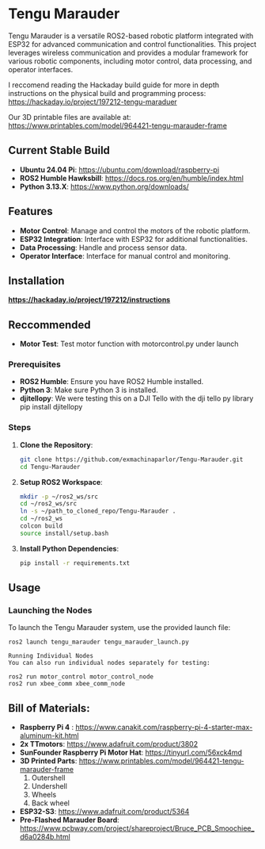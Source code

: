 # Tengu Marauder

Tengu Marauder is a versatile ROS2-based robotic platform integrated with ESP32 for advanced communication and control functionalities. This project leverages wireless communication and provides a modular framework for various robotic components, including motor control, data processing, and operator interfaces.

I reccomend reading the Hackaday build guide for more in depth instructions on the physical build and programming process: https://hackaday.io/project/197212-tengu-maraduer 

Our 3D printable files are available at: https://www.printables.com/model/964421-tengu-marauder-frame

## Current Stable Build
- **Ubuntu 24.04 Pi**: https://ubuntu.com/download/raspberry-pi
- **ROS2 Humble Hawksbill**: https://docs.ros.org/en/humble/index.html
- **Python 3.13.X**: https://www.python.org/downloads/

## Features
- **Motor Control**: Manage and control the motors of the robotic platform.
- **ESP32 Integration**: Interface with ESP32 for additional functionalities.
- **Data Processing**: Handle and process sensor data.
- **Operator Interface**: Interface for manual control and monitoring.

## Installation
**https://hackaday.io/project/197212/instructions**

## Reccommended
- **Motor Test**: Test motor function with motorcontrol.py under launch

### Prerequisites
- **ROS2 Humble**: Ensure you have ROS2 Humble installed.
- **Python 3**: Make sure Python 3 is installed.
- **djitellopy**: We were testing this on a DJI Tello with the dji tello py library pip install djitellopy

### Steps
1. **Clone the Repository**:
    ```bash
    git clone https://github.com/exmachinaparlor/Tengu-Marauder.git
    cd Tengu-Marauder
    ```

2. **Setup ROS2 Workspace**:
    ```bash
    mkdir -p ~/ros2_ws/src
    cd ~/ros2_ws/src
    ln -s ~/path_to_cloned_repo/Tengu-Marauder .
    cd ~/ros2_ws
    colcon build
    source install/setup.bash
    ```

3. **Install Python Dependencies**:
    ```bash
    pip install -r requirements.txt
    ```

## Usage

### Launching the Nodes
To launch the Tengu Marauder system, use the provided launch file:
```bash;
ros2 launch tengu_marauder tengu_marauder_launch.py

Running Individual Nodes
You can also run individual nodes separately for testing:

ros2 run motor_control motor_control_node
ros2 run xbee_comm xbee_comm_node
```

## Bill of Materials:
- **Raspberry Pi 4** : https://www.canakit.com/raspberry-pi-4-starter-max-aluminum-kit.html
- **2x TTmotors**:  https://www.adafruit.com/product/3802
- **SunFounder Raspberry Pi Motor Hat**:  https://tinyurl.com/56xck4md
- **3D Printed Parts**: https://www.printables.com/model/964421-tengu-marauder-frame
    1. Outershell
    2. Undershell
    3. Wheels
    4. Back wheel
- **ESP32-S3**: https://www.adafruit.com/product/5364
- **Pre-Flashed Marauder Board**: https://www.pcbway.com/project/shareproject/Bruce_PCB_Smoochiee_d6a0284b.html 



